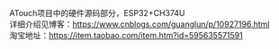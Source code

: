 ATouch项目中的硬件源码部分，ESP32+CH374U  
详细介绍见博客：https://www.cnblogs.com/guanglun/p/10927196.html  
淘宝地址：https://item.taobao.com/item.htm?id=595635571591
